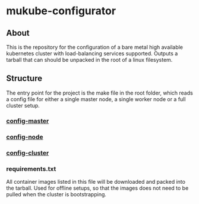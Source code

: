 # mukube-configurator

## About

This is the repository for the configuration of a bare metal high available kubernetes cluster with load-balancing services supported. Outputs a tarball that can should be unpacked in the root of a linux filesystem.

## Structure
The entry point for the project is the make file in the root folder, which reads a config file for either a single master node, a single worker node or a full cluster setup.

### [config-master](docs/config-master.md)

### [config-node](docs/config-node.md)

### [config-cluster](docs/config-cluster.md)

### requirements.txt
All container images listed in this file will be downloaded and packed into the tarball. Used for offline setups, so that the images does not need to be pulled when the cluster is bootstrapping.

